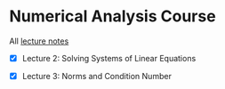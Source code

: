 # Numerical Analysis Course

All [lecture notes](https://github.com/tlidzhiev/numerical-analysis-course/blob/main/main.pdf)

- [x] Lecture 2: Solving Systems of Linear Equations

- [x] Lecture 3: Norms and Condition Number
